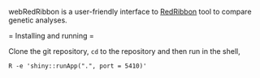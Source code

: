 webRedRibbon is a user-friendly interface to [RedRibbon](https://github.com/antpiron/webRedRibbon) tool to compare genetic analyses.

= Installing and running =


Clone the git repository, `cd` to the repository and then run in the shell,

```shell
R -e 'shiny::runApp(".", port = 5410)'
```
